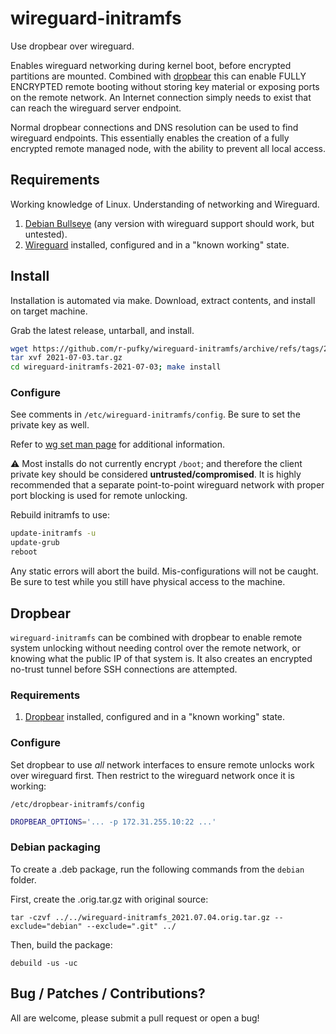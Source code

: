 # wireguard-initramfs
Use dropbear over wireguard.

Enables wireguard networking during kernel boot, before encrypted partitions
are mounted. Combined with [dropbear](https://github.com/mkj/dropbear) this
can enable FULLY ENCRYPTED remote booting without storing key material or
exposing ports on the remote network. An Internet connection simply needs to
exist that can reach the wireguard server endpoint.

Normal dropbear connections and DNS resolution can be used to find wireguard
endpoints. This essentially enables the creation of a fully encrypted remote
managed node, with the ability to prevent all local access.

## Requirements
Working knowledge of Linux. Understanding of networking and Wireguard.

1. [Debian Bullseye](debian.org) (any version with wireguard support should
   work, but untested).
1. [Wireguard](https://www.wireguard.com/) installed, configured and in a
   "known working" state.

## Install
Installation is automated via make. Download, extract contents, and install on
target machine.

Grab the latest release, untarball, and install.
```bash
wget https://github.com/r-pufky/wireguard-initramfs/archive/refs/tags/2021-07-03.tar.gz
tar xvf 2021-07-03.tar.gz
cd wireguard-initramfs-2021-07-03; make install
```

### Configure
See comments in `/etc/wireguard-initramfs/config`. Be sure to set the private
key as well.

Refer to [wg set man page](https://man7.org/linux/man-pages/man8/wg.8.html) for
additional information.

:warning:
Most installs do not currently encrypt `/boot`; and therefore the client
private key should be considered **untrusted/compromised**. It is highly
recommended that a separate point-to-point wireguard network with proper port
blocking is used for remote unlocking.

Rebuild initramfs to use:
```bash
update-initramfs -u
update-grub
reboot
```

Any static errors will abort the build. Mis-configurations will not be caught.
Be sure to test while you still have physical access to the machine.

## Dropbear
`wireguard-initramfs` can be combined with dropbear to enable remote system
unlocking without needing control over the remote network, or knowing what the
public IP of that system is. It also creates an encrypted no-trust tunnel
before SSH connections are attempted.

### Requirements

1. [Dropbear](https://github.com/mkj/dropbear) installed, configured and in a "known working" state.

### Configure
Set dropbear to use *all* network interfaces to ensure remote unlocks work over
wireguard first. Then restrict to the wireguard network once it is working:

`/etc/dropbear-initramfs/config`
```bash
DROPBEAR_OPTIONS='... -p 172.31.255.10:22 ...'
```

### Debian packaging
To create a .deb package, run the following commands from the `debian` folder.

First, create the .orig.tar.gz with original source:
```
tar -czvf ../../wireguard-initramfs_2021.07.04.orig.tar.gz --exclude="debian" --exclude=".git" ../
```
Then, build the package:
```
debuild -us -uc
```

## Bug / Patches / Contributions?
All are welcome, please submit a pull request or open a bug!
